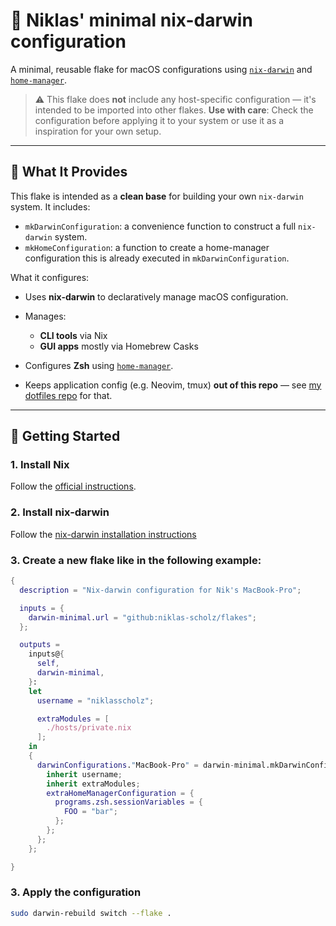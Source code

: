 # 🍎 Niklas' minimal nix-darwin configuration

A minimal, reusable flake for macOS configurations using [`nix-darwin`](https://github.com/LnL7/nix-darwin) and [`home-manager`](https://github.com/nix-community/home-manager).

> ⚠️ This flake does **not** include any host-specific configuration — it's intended to be imported into other flakes.
> **Use with care**: Check the configuration before applying it to your system or use it as a inspiration for your own setup.

---

## 🧠 What It Provides

This flake is intended as a **clean base** for building your own `nix-darwin` system. It includes:

- `mkDarwinConfiguration`: a convenience function to construct a full `nix-darwin` system.
- `mkHomeConfiguration`: a function to create a home-manager configuration this is already executed in `mkDarwinConfiguration`.

What it configures:

- Uses **nix-darwin** to declaratively manage macOS configuration.

- Manages:

  - **CLI tools** via Nix
  - **GUI apps** mostly via Homebrew Casks

- Configures **Zsh** using [`home-manager`](https://github.com/nix-community/home-manager).
- Keeps application config (e.g. Neovim, tmux) **out of this repo** — see [my dotfiles repo](https://github.com/niklas-scholz/dotfiles) for that.

---

## 🚀 Getting Started

### 1. Install Nix

Follow the [official instructions](https://nixos.org/download.html).

### 2. Install nix-darwin

Follow the [nix-darwin installation instructions](https://github.com/nix-darwin/nix-darwin?tab=readme-ov-file#getting-started)

### 3. Create a new flake like in the following example:

```nix
{
  description = "Nix-darwin configuration for Nik's MacBook-Pro";

  inputs = {
    darwin-minimal.url = "github:niklas-scholz/flakes";
  };

  outputs =
    inputs@{
      self,
      darwin-minimal,
    }:
    let
      username = "niklasscholz";

      extraModules = [
        ./hosts/private.nix
      ];
    in
    {
      darwinConfigurations."MacBook-Pro" = darwin-minimal.mkDarwinConfiguration {
        inherit username;
        inherit extraModules;
        extraHomeManagerConfiguration = {
          programs.zsh.sessionVariables = {
            FOO = "bar";
          };
        };
      };
    };

}
```

### 3. Apply the configuration

```bash
sudo darwin-rebuild switch --flake .
```

